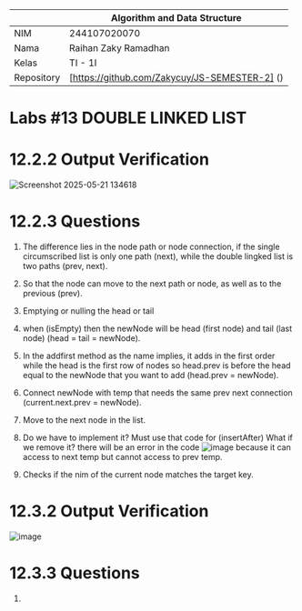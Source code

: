 |  | Algorithm and Data Structure |
|--|--|
| NIM | 244107020070 |
| Nama | Raihan Zaky Ramadhan |
| Kelas | TI - 1I |
| Repository | [https://github.com/Zakycuy/JS-SEMESTER-2] () |

# Labs #13 DOUBLE LINKED LIST

# 12.2.2 Output Verification

![Screenshot 2025-05-21 134618](https://github.com/user-attachments/assets/1619959c-1970-4b78-9ac2-71b948850621)

# 12.2.3 Questions

1. The difference lies in the node path or node connection, if the single circumscribed list is only one path (next), while the double lingked list is two paths (prev, next).

2. So that the node can move to the next path or node, as well as to the previous (prev).

3. Emptying or nulling the head or tail

4. when (isEmpty) then the newNode will be head (first node) and tail (last node) (head = tail = newNode).

5. In the addfirst method as the name implies, it adds in the first order while the head is the first row of nodes so head.prev is before the head equal to the newNode that you want to add (head.prev = newNode).

6. Connect newNode with temp that needs the same prev next connection (current.next.prev = newNode).

7. Move to the next node in the list.

8. Do we have to implement it? Must use that code for (insertAfter) What if we remove it? there will be an error in the code ![image](https://github.com/user-attachments/assets/9dd4211e-b3fe-4b73-a18e-1834783f8200) because it can access to next temp but cannot access to prev temp.

9. Checks if the nim of the current node matches the target key.

# 12.3.2 Output Verification

![image](https://github.com/user-attachments/assets/1d1dd4a7-2539-41a7-b07d-f5ac9f5dfafa)

# 12.3.3 Questions

1. 






